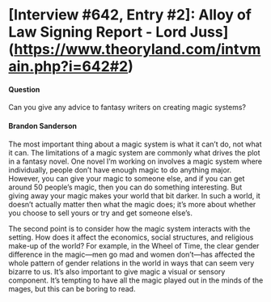 # [Interview #642, Entry #2]: Alloy of Law Signing Report - Lord Juss](https://www.theoryland.com/intvmain.php?i=642#2)

#### Question

Can you give any advice to fantasy writers on creating magic systems?

#### Brandon Sanderson

The most important thing about a magic system is what it can’t do, not what it can. The limitations of a magic system are commonly what drives the plot in a fantasy novel. One novel I’m working on involves a magic system where individually, people don’t have enough magic to do anything major. However, you can give your magic to someone else, and if you can get around 50 people’s magic, then you can do something interesting. But giving away your magic makes your world that bit darker. In such a world, it doesn’t actually matter then what the magic does; it’s more about whether you choose to sell yours or try and get someone else’s.

The second point is to consider how the magic system interacts with the setting. How does it affect the economics, social structures, and religious make-up of the world? For example, in the Wheel of Time, the clear gender difference in the magic—men go mad and women don’t—has affected the whole pattern of gender relations in the world in ways that can seem very bizarre to us. It’s also important to give magic a visual or sensory component. It’s tempting to have all the magic played out in the minds of the mages, but this can be boring to read.

